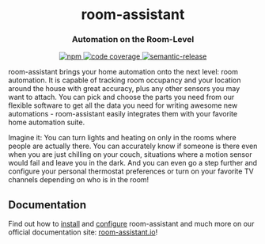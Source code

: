 <h1 align="center" style="border-bottom: none;">room-assistant</h1>
<h3 align="center">Automation on the Room-Level</h3>

<p align="center">
<a href="https://www.npmjs.com/package/room-assistant">
    <img alt="npm" src="https://img.shields.io/npm/v/room-assistant">
</a>
<a href="https://codecov.io/gh/mKeRix/room-assistant">
  <img alt="code coverage" src="https://codecov.io/gh/mKeRix/room-assistant/branch/master/graph/badge.svg" />
</a>
<a href="https://github.com/semantic-release/semantic-release">
  <img alt="semantic-release" src="https://img.shields.io/badge/%20%20%F0%9F%93%A6%F0%9F%9A%80-semantic--release-e10079.svg">
</a>
</p>

room-assistant brings your home automation onto the next level: room automation.
It is capable of tracking room occupancy and your location around the house with great accuracy, plus any other sensors you may want to attach.
You can pick and choose the parts you need from our flexible software to get all the data you need for writing awesome new automations - room-assistant easily integrates them with your favorite home automation suite.

Imagine it: You can turn lights and heating on only in the rooms where people are actually there.
You can accurately know if someone is there even when you are just chilling on your couch, situations where a motion sensor would fail and leave you in the dark.
And you can even go a step further and configure your personal thermostat preferences or turn on your favorite TV channels depending on who is in the room!

## Documentation

Find out how to [install](https://www.room-assistant.io/guide/installation) and [configure](https://www.room-assistant.io/guide/configuration) room-assistant and much more on our official documentation site: [room-assistant.io](https://www.room-assistant.io/)!
